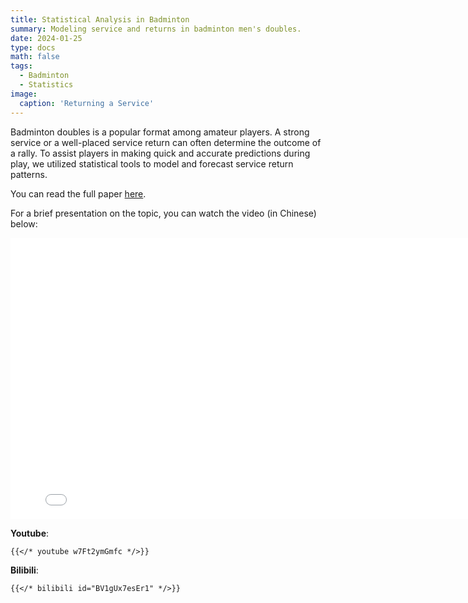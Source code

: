 ```yaml
---
title: Statistical Analysis in Badminton
summary: Modeling service and returns in badminton men's doubles.
date: 2024-01-25
type: docs
math: false
tags:
  - Badminton
  - Statistics
image:
  caption: 'Returning a Service'
---
```


Badminton doubles is a popular format among amateur players. A strong service or a well-placed service return can often determine the outcome of a rally. To assist players in making quick and accurate predictions during play, we utilized statistical tools to model and forecast service return patterns.

You can read the full paper [here](https://arxiv.org/abs/2310.18572).

For a brief presentation on the topic, you can watch the video (in Chinese) below:

<div style="max-width: 100%;">
  <iframe src="//player.bilibili.com/player.html?bvid=BV1gUx7esEr1&high_quality=1" scrolling="no" border="0" frameborder="no" framespacing="0" allowfullscreen="true" width="800" height="450"> </iframe>
</div>

**Youtube**:

    {{</* youtube w7Ft2ymGmfc */>}}

**Bilibili**:

    {{</* bilibili id="BV1gUx7esEr1" */>}}

